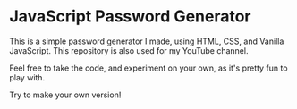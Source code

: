 # JavaScript Password Generator

This is a simple password generator I made, using HTML, CSS, and Vanilla JavaScript. This repository is also used for my YouTube channel.

Feel free to take the code, and experiment on your own, as it's pretty fun to play with.

Try to make your own version!